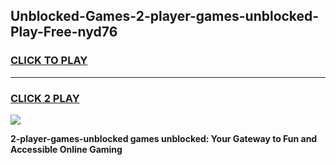 
## Unblocked-Games-2-player-games-unblocked-Play-Free-nyd76
<h3>
<a href="https://premium76.site?title=2-player-games-unblocked&ref=18A">CLICK TO PLAY</a></h3>
<hr>

<h3>
<a href="https://premium76.site?title=2-player-games-unblocked&ref=18A">CLICK 2 PLAY</a>
  
</h3>

<a href="https://premium76.site?title=2-player-games-unblocked&ref=18A"><img src="https://clearcache.store/games.png"></a>


**2-player-games-unblocked games unblocked: Your Gateway to Fun and Accessible Online Gaming**
